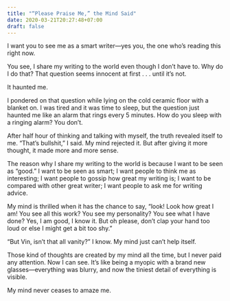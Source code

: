 ```yaml
---
title: "“Please Praise Me,” the Mind Said"
date: 2020-03-21T20:27:48+07:00
draft: false
---
```


I want you to see me as a smart writer—yes you, the one who’s reading this right now.

You see, I share my writing to the world even though I don’t have to. Why do I do that? That question seems innocent at first . . . until it’s not. 

It haunted me.

I pondered on that question while lying on the cold ceramic floor with a blanket on. I was tired and it was time to sleep, but the question just haunted me like an alarm that rings every 5 minutes. How do you sleep with a ringing alarm? You don’t.

After half hour of thinking and talking with myself, the truth revealed itself to me. “That’s bullshit,” I said. My mind rejected it. But after giving it more thought, it made more and more sense.

The reason why I share my writing to the world is because I want to be seen as “good.” I want to be seen as smart; I want people to think me as interesting; I want people to gossip how great my writing is; I want to be compared with other great writer; I want people to ask me for writing advice.

My mind is thrilled when it has the chance to say, “look! Look how great I am! You see all this work? You see my personality? You see what I have done? Yes, I am good, I know it. But oh please, don’t clap your hand too loud or else I might get a bit too shy.”

“But Vin, isn’t that all vanity?” I know. My mind just can’t help itself.

Those kind of thoughts are created by my mind all the time, but I never paid any attention. Now I can see. It’s like being a myopic with a brand new glasses—everything was blurry, and now the tiniest detail of everything is visible.

My mind never ceases to amaze me.
